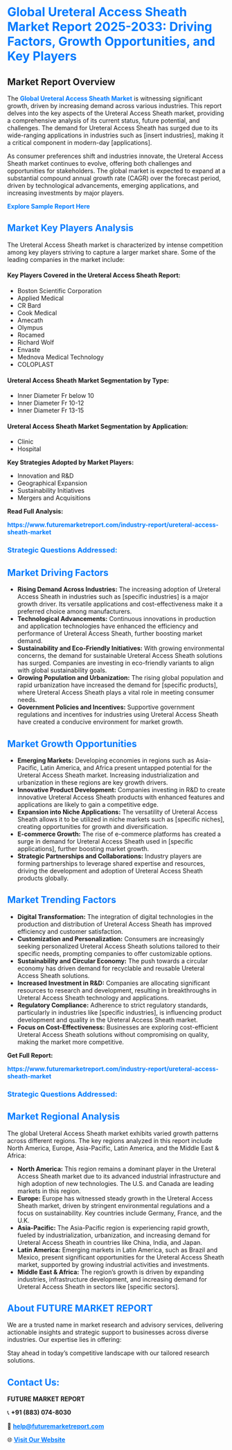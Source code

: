 <h1 style="color: #007BFF;">Global Ureteral Access Sheath Market Report 2025-2033: Driving Factors, Growth Opportunities, and Key Players</h1>

<section id="overview">
<h2>Market Report Overview</h2>
<p>The <a href="https://www.futuremarketreport.com/industry-report/ureteral-access-sheath-market" style="color: #007BFF; text-decoration: none;"><strong>Global Ureteral Access Sheath Market</strong></a> is witnessing significant growth, driven by increasing demand across various industries. This report delves into the key aspects of the Ureteral Access Sheath market, providing a comprehensive analysis of its current status, future potential, and challenges. The demand for Ureteral Access Sheath has surged due to its wide-ranging applications in industries such as [insert industries], making it a critical component in modern-day [applications].</p>
<p>As consumer preferences shift and industries innovate, the Ureteral Access Sheath market continues to evolve, offering both challenges and opportunities for stakeholders. The global market is expected to expand at a substantial compound annual growth rate (CAGR) over the forecast period, driven by technological advancements, emerging applications, and increasing investments by major players.</p>
</section>

<section id="overview">
<p><a href="https://www.futuremarketreport.com/request-sample/reportId=80045" style="color: #007BFF; text-decoration: none;"><strong>Explore Sample Report Here</strong></a></p>
</section>

<section id="key-players">
<h2 style="color: #007BFF;">Market Key Players Analysis</h2>
<p>The Ureteral Access Sheath market is characterized by intense competition among key players striving to capture a larger market share. Some of the leading companies in the market include:</p>
<h4>Key Players Covered in the Ureteral Access Sheath Report:</h4>
<ul><li>Boston Scientific Corporation</li><li>Applied Medical</li><li>CR Bard</li><li>Cook Medical</li><li>Amecath</li><li>Olympus</li><li>Rocamed</li><li>Richard Wolf</li><li>Envaste</li><li>Mednova Medical Technology</li><li>COLOPLAST</li></ul>
<h4>Ureteral Access Sheath Market Segmentation by Type:</h4>
<ul><li>Inner Diameter Fr below 10</li><li>Inner Diameter Fr 10-12</li><li>Inner Diameter Fr 13-15</li></ul>

<h4>Ureteral Access Sheath Market Segmentation by Application:</h4>
<ul><li>Clinic</li><li>Hospital</li></ul>
<p><strong>Key Strategies Adopted by Market Players:</strong></p>
<ul>
<li>Innovation and R&D</li>
<li>Geographical Expansion</li>
<li>Sustainability Initiatives</li>
<li>Mergers and Acquisitions</li>
</ul>
</section>

<section>
<p><strong>Read Full Analysis: </strong></p><a href="https://www.futuremarketreport.com/industry-report/ureteral-access-sheath-market" style="color: #007BFF; text-decoration: none;"><strong>https://www.futuremarketreport.com/industry-report/ureteral-access-sheath-market</strong></a>
<h3 style="color: #007BFF;">Strategic Questions Addressed:</h3>
</section>

<section id="driving-factors">
<h2 style="color: #007BFF;">Market Driving Factors</h2>
<ul>
<li><strong>Rising Demand Across Industries:</strong> The increasing adoption of Ureteral Access Sheath in industries such as [specific industries] is a major growth driver. Its versatile applications and cost-effectiveness make it a preferred choice among manufacturers.</li>
<li><strong>Technological Advancements:</strong> Continuous innovations in production and application technologies have enhanced the efficiency and performance of Ureteral Access Sheath, further boosting market demand.</li>
<li><strong>Sustainability and Eco-Friendly Initiatives:</strong> With growing environmental concerns, the demand for sustainable Ureteral Access Sheath solutions has surged. Companies are investing in eco-friendly variants to align with global sustainability goals.</li>
<li><strong>Growing Population and Urbanization:</strong> The rising global population and rapid urbanization have increased the demand for [specific products], where Ureteral Access Sheath plays a vital role in meeting consumer needs.</li>
<li><strong>Government Policies and Incentives:</strong> Supportive government regulations and incentives for industries using Ureteral Access Sheath have created a conducive environment for market growth.</li>
</ul>
</section>

<section id="growth-opportunities">
<h2 style="color: #007BFF;">Market Growth Opportunities</h2>
<ul>
<li><strong>Emerging Markets:</strong> Developing economies in regions such as Asia-Pacific, Latin America, and Africa present untapped potential for the Ureteral Access Sheath market. Increasing industrialization and urbanization in these regions are key growth drivers.</li>
<li><strong>Innovative Product Development:</strong> Companies investing in R&D to create innovative Ureteral Access Sheath products with enhanced features and applications are likely to gain a competitive edge.</li>
<li><strong>Expansion into Niche Applications:</strong> The versatility of Ureteral Access Sheath allows it to be utilized in niche markets such as [specific niches], creating opportunities for growth and diversification.</li>
<li><strong>E-commerce Growth:</strong> The rise of e-commerce platforms has created a surge in demand for Ureteral Access Sheath used in [specific applications], further boosting market growth.</li>
<li><strong>Strategic Partnerships and Collaborations:</strong> Industry players are forming partnerships to leverage shared expertise and resources, driving the development and adoption of Ureteral Access Sheath products globally.</li>
</ul>
</section>

<section id="trending-factors">
<h2 style="color: #007BFF;">Market Trending Factors</h2>
<ul>
<li><strong>Digital Transformation:</strong> The integration of digital technologies in the production and distribution of Ureteral Access Sheath has improved efficiency and customer satisfaction.</li>
<li><strong>Customization and Personalization:</strong> Consumers are increasingly seeking personalized Ureteral Access Sheath solutions tailored to their specific needs, prompting companies to offer customizable options.</li>
<li><strong>Sustainability and Circular Economy:</strong> The push towards a circular economy has driven demand for recyclable and reusable Ureteral Access Sheath solutions.</li>
<li><strong>Increased Investment in R&D:</strong> Companies are allocating significant resources to research and development, resulting in breakthroughs in Ureteral Access Sheath technology and applications.</li>
<li><strong>Regulatory Compliance:</strong> Adherence to strict regulatory standards, particularly in industries like [specific industries], is influencing product development and quality in the Ureteral Access Sheath market.</li>
<li><strong>Focus on Cost-Effectiveness:</strong> Businesses are exploring cost-efficient Ureteral Access Sheath solutions without compromising on quality, making the market more competitive.</li>
</ul>
</section>

<section>
<p><strong>Get Full Report: </strong></p><a href="https://www.futuremarketreport.com/industry-report/ureteral-access-sheath-market" style="color: #007BFF; text-decoration: none;"><strong>https://www.futuremarketreport.com/industry-report/ureteral-access-sheath-market</strong></a>
<h3 style="color: #007BFF;">Strategic Questions Addressed:</h3>
</section>


<section id="regional-analysis">
<h2 style="color: #007BFF;">Market Regional Analysis</h2>
<p>The global Ureteral Access Sheath market exhibits varied growth patterns across different regions. The key regions analyzed in this report include North America, Europe, Asia-Pacific, Latin America, and the Middle East & Africa:</p>
<ul>
<li><strong>North America:</strong> This region remains a dominant player in the Ureteral Access Sheath market due to its advanced industrial infrastructure and high adoption of new technologies. The U.S. and Canada are leading markets in this region.</li>
<li><strong>Europe:</strong> Europe has witnessed steady growth in the Ureteral Access Sheath market, driven by stringent environmental regulations and a focus on sustainability. Key countries include Germany, France, and the U.K.</li>
<li><strong>Asia-Pacific:</strong> The Asia-Pacific region is experiencing rapid growth, fueled by industrialization, urbanization, and increasing demand for Ureteral Access Sheath in countries like China, India, and Japan.</li>
<li><strong>Latin America:</strong> Emerging markets in Latin America, such as Brazil and Mexico, present significant opportunities for the Ureteral Access Sheath market, supported by growing industrial activities and investments.</li>
<li><strong>Middle East & Africa:</strong> The region’s growth is driven by expanding industries, infrastructure development, and increasing demand for Ureteral Access Sheath in sectors like [specific sectors].</li>
</ul>
</section>

<footer>
<h2 style="color: #007BFF;">About FUTURE MARKET REPORT</h2>
<p>We are a trusted name in market research and advisory services, delivering actionable insights and strategic support to businesses across diverse industries. Our expertise lies in offering:</p>

<p>Stay ahead in today’s competitive landscape with our tailored research solutions.</p>

<h2 style="color: #007BFF;">Contact Us:</h2>
<p><strong>FUTURE MARKET REPORT</strong></p>
<p>📞 <strong>+91 (883) 074-8030</strong></p>
<p>📧 <strong><a href="mailto:help@futuremarketreport.com" style="color: #007BFF;">help@futuremarketreport.com</a></strong></p>
<p>🌐 <strong><a href="https://www.futuremarketreport.com/" style="color: #007BFF;">Visit Our Website</a></strong></p>
</footer>
